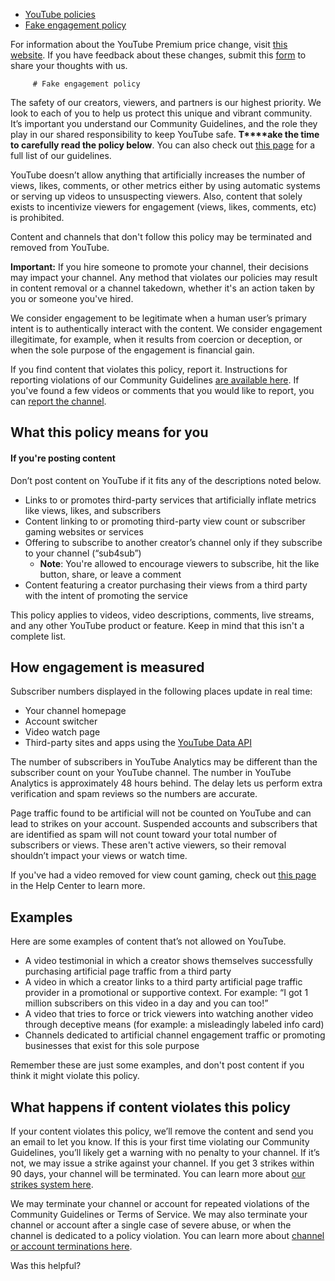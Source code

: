 * [YouTube policies](/youtube/topic/2803176?hl=en&ref_topic=6151248)
* [Fake engagement policy](/youtube/answer/3399767)
   
 For information about the YouTube Premium price change, visit [this website](https://support.google.com/youtube/answer/12400348). If you have feedback about these changes, submit this [form](https://support.google.com/youtube/contact/price_increase) to share your thoughts with us.



         # Fake engagement policy


The safety of our creators, viewers, and partners is our highest priority. We look to each of you to help us protect this unique and vibrant community. It’s important you understand our Community Guidelines, and the role they play in our shared responsibility to keep YouTube safe. **T****ake the time to carefully read the policy below**. You can also check out [this page](/youtube/answer/9288567) for a full list of our guidelines.


YouTube doesn’t allow anything that artificially increases the number of views, likes, comments, or other metrics either by using automatic systems or serving up videos to unsuspecting viewers. Also, content that solely exists to incentivize viewers for engagement (views, likes, comments, etc) is prohibited.


Content and channels that don't follow this policy may be terminated and removed from YouTube.


**Important:** If you hire someone to promote your channel, their decisions may impact your channel. Any method that violates our policies may result in content removal or a channel takedown, whether it's an action taken by you or someone you've hired.


We consider engagement to be legitimate when a human user’s primary intent is to authentically interact with the content. We consider engagement illegitimate, for example, when it results from coercion or deception, or when the sole purpose of the engagement is financial gain.  


If you find content that violates this policy, report it. Instructions for reporting violations of our Community Guidelines [are available here](https://support.google.com/youtube/answer/2802027). If you've found a few videos or comments that you would like to report, you can [report the channel](https://support.google.com/youtube/answer/2802027#report_channel).



## What this policy means for you


#### If you're posting content


Don’t post content on YouTube if it fits any of the descriptions noted below.


* Links to or promotes third-party services that artificially inflate metrics like views, likes, and subscribers
* Content linking to or promoting third-party view count or subscriber gaming websites or services
* Offering to subscribe to another creator’s channel only if they subscribe to your channel (“sub4sub”)
	+ **Note**: You're allowed to encourage viewers to subscribe, hit the like button, share, or leave a comment
* Content featuring a creator purchasing their views from a third party with the intent of promoting the service


This policy applies to videos, video descriptions, comments, live streams, and any other YouTube product or feature. Keep in mind that this isn't a complete list.



## How engagement is measured



Subscriber numbers displayed in the following places update in real time:


* Your channel homepage
* Account switcher
* Video watch page
* Third-party sites and apps using the [YouTube Data API](https://developers.google.com/youtube/v3/)


The number of subscribers in YouTube Analytics may be different than the subscriber count on your YouTube channel. The number in YouTube Analytics is approximately 48 hours behind. The delay lets us perform extra verification and spam reviews so the numbers are accurate.


Page traffic found to be artificial will not be counted on YouTube and can lead to strikes on your account. Suspended accounts and subscribers that are identified as spam will not count toward your total number of subscribers or views. These aren't active viewers, so their removal shouldn’t impact your views or watch time.


If you've had a video removed for view count gaming, check out [this page](https://support.google.com/youtube/contact/tou_removal_appeal) in the Help Center to learn more.




## Examples


Here are some examples of content that’s not allowed on YouTube.


* A video testimonial in which a creator shows themselves successfully purchasing artificial page traffic from a third party
* A video in which a creator links to a third party artificial page traffic provider in a promotional or supportive context. For example: “I got 1 million subscribers on this video in a day and you can too!”
* A video that tries to force or trick viewers into watching another video through deceptive means (for example: a misleadingly labeled info card)
* Channels dedicated to artificial channel engagement traffic or promoting businesses that exist for this sole purpose


Remember these are just some examples, and don't post content if you think it might violate this policy.


## What happens if content violates this policy


If your content violates this policy, we’ll remove the content and send you an email to let you know. If this is your first time violating our Community Guidelines, you’ll likely get a warning with no penalty to your channel. If it’s not, we may issue a strike against your channel. If you get 3 strikes within 90 days, your channel will be terminated. You can learn more about [our strikes system here](/youtube/answer/2802032).


We may terminate your channel or account for repeated violations of the Community Guidelines or Terms of Service. We may also terminate your channel or account after a single case of severe abuse, or when the channel is dedicated to a policy violation. You can learn more about [channel or account terminations here](/youtube/answer/2802168).



   Was this helpful?